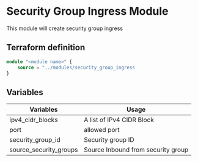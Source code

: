 # Security Group Ingress Module

This module will create security group ingress 

## Terraform definition

```terraform
module "<module name>" {
    source = "../modules/security_group_ingress
}
```

## Variables 

| Variables             | Usage                             |   
|-----------------------|-----------------------------------|
|ipv4_cidr_blocks       |A list of IPv4 CIDR Block          |
|port                   |allowed port                       |
|security_group_id      |Security group ID                  |
|source_security_groups |Source Inbound from security group |
